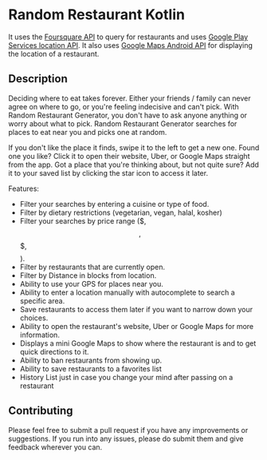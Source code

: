 # Random Restaurant Kotlin

It uses the [Foursquare API](https://docs.foursquare.com/developer/reference/place-search) to query for restaurants and uses [Google Play Services location API](https://developers.google.com/android/reference/com/google/android/gms/location/package-summary). It also uses [Google Maps Android API](https://developers.google.com/maps/documentation/android-api/) for displaying the location of a restaurant.

## Description

Deciding where to eat takes forever. Either your friends / family can never agree on where to go, or you're feeling indecisive and can't pick. With Random Restaurant Generator, you don't have to ask anyone anything or worry about what to pick. Random Restaurant Generator searches for places to eat near you and picks one at random. 

If you don't like the place it finds, swipe it to the left to get a new one. Found one you like? Click it to open their website, Uber, or Google Maps straight from the app. Got a place that you're thinking about, but not quite sure? Add it to your saved list by clicking the star icon to access it later.

Features:
 - Filter your searches by entering a cuisine or type of food.
 - Filter by dietary restrictions (vegetarian, vegan, halal, kosher)
 - Filter your searches by price range ($, $$, $$$, $$$$).
 - Filter by restaurants that are currently open. 
 - Filter by Distance in blocks from location.
 - Ability to use your GPS for places near you.
 - Ability to enter a location manually with autocomplete to search a specific area.
 - Save restaurants to access them later if you want to narrow down your choices.
 - Ability to open the restaurant's website, Uber or Google Maps for more information.
 - Displays a mini Google Maps to show where the restaurant is and to get quick directions to it.
 - Ability to ban restaurants from showing up.
 - Ability to save restaurants to a favorites list
 - History List just in case you change your mind after passing on a restaurant 
 
## Contributing

Please feel free to submit a pull request if you have any improvements or suggestions. If you run into any issues, please do submit them and give feedback wherever you can.

